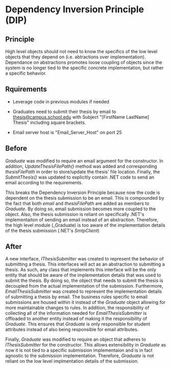 # Dependency Inversion Principle (DIP)

## Principle

High level objects should not need to know the specifics of the low level objects that they depend on (i.e. abtractions over implementation).  Dependance on abstractions promotes loose coupling of objects since the system is no longer tied to the specific concrete implementation, but rather a specific behavior.

## Rquirements

* Leverage code in previous modules if needed

* Graduates need to submit their thesis by email to thesis@campus.school.edu with Subject "[FirstName LastName] Thesis" including square brackets.

* Email server host is "Email_Server_Host" on port 25

## Before

_Graduate_ was modified to require an email argument for the constructor.  In addition, _UpdateThesisFilePath()_ method was added and corresponding _thesisFilePath_ in order to store/update the thesis' file location.  Finally, the _SubmitThesis()_ was updated to explicitly contain .NET code to send an email according to the requirements.

This breaks the Dependency Inversion Principle because now the code is dependent on the thesis submission to be an email.  This is compounded by the fact that both _email_ and _thesisFilePath_ are added as members to _Graduate_.  By doing so, email submission becomes more coupled to the object.  Also, the thesis submission is reliant on specifically .NET's implementaiton of sending an email instead of an abstraction.  Therefore, the high level module (_Graduate) is too aware of the implementation details of the thesis submission (.NET's _SmtpClient_)

## After

A new interface, _IThesisSubmitter_ was created to represent the behavior of submitting a thesis.  This interfaces will act as an abstraction to submitting a thesis.  As such, any class that implements this interface will be the only entity that should be aware of the implementation details that was used to submit the thesis.  By doing so, the object that needs to submit the thesis is decoupled from the actual implementation of the submission.  Furthermore, _EmailThesisSubmitter_ was created to represent the implementation details of submitting a thesis by email.  The business rules specific to email submissions are housed within it instead of the _Graduate_ object allowing for more maintainable changes to rules.  In addition, the responsibility of collecting all of the information needed for _EmailThesisSubmitter_ is offloaded to another entity instead of making it the responsibility of _Graduate_.  This ensures that _Graduate_ is only responsible for student attributes instead of also being responsible for email attributes.

Finally, _Graduate_ was modified to require an object that adheres to _IThesisSubmitter_ for the constructor.  This allows extensibility in _Graduate_ as now it is not tied to a specific submission implementaion and is in fact agnostic to the submission implementation.  Therefore, _Graduate_ is not reliant on the low level implmentation details of the submission.